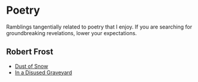 # Poetry

Ramblings tangentially related to poetry that I enjoy. If you are searching for groundbreaking revelations, lower your expectations.

## Robert Frost
* [Dust of Snow](dust-of-snow)
* [In a Disused Graveyard](in-a-disused-graveyard)